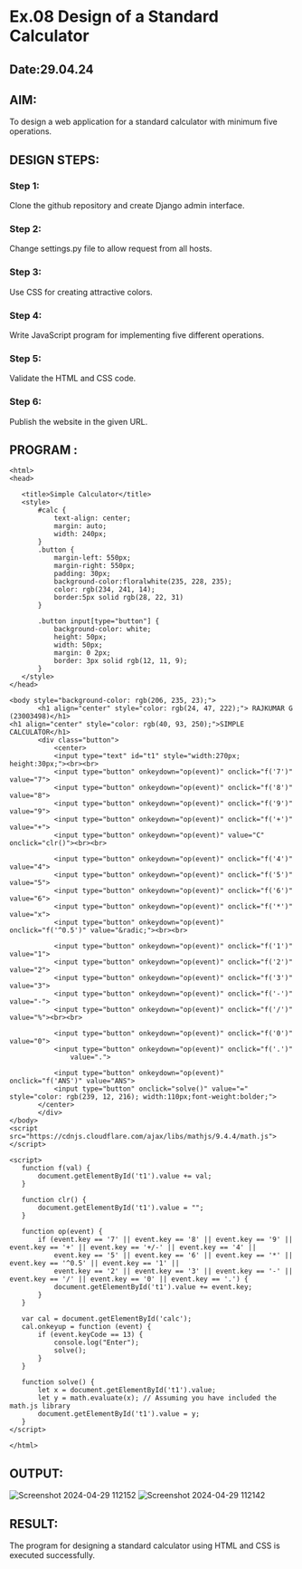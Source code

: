 # Ex.08 Design of a Standard Calculator
## Date:29.04.24

## AIM:
To design a web application for a standard calculator with minimum five operations.

## DESIGN STEPS:

### Step 1:
Clone the github repository and create Django admin interface.

### Step 2:
Change settings.py file to allow request from all hosts.

### Step 3:
Use CSS for creating attractive colors.

### Step 4:
Write JavaScript program for implementing five different operations.

### Step 5:
Validate the HTML and CSS code.

### Step 6:
Publish the website in the given URL.

## PROGRAM :
```
<html>
<head>

   <title>Simple Calculator</title>
   <style>
       #calc {
           text-align: center;
           margin: auto;
           width: 240px;
       }
       .button {
           margin-left: 550px;
           margin-right: 550px;
           padding: 30px;
           background-color:floralwhite(235, 228, 235);
           color: rgb(234, 241, 14);
           border:5px solid rgb(28, 22, 31)
       }

       .button input[type="button"] {
           background-color: white;
           height: 50px;
           width: 50px;
           margin: 0 2px;
           border: 3px solid rgb(12, 11, 9);
       }
   </style>
</head>

<body style="background-color: rgb(206, 235, 23);">
       <h1 align="center" style="color: rgb(24, 47, 222);"> RAJKUMAR G (23003498)</h1>
<h1 align="center" style="color: rgb(40, 93, 250);">SIMPLE CALCULATOR</h1>
       <div class="button">
           <center>
           <input type="text" id="t1" style="width:270px; height:30px;"><br><br>
           <input type="button" onkeydown="op(event)" onclick="f('7')" value="7">
           <input type="button" onkeydown="op(event)" onclick="f('8')" value="8">
           <input type="button" onkeydown="op(event)" onclick="f('9')" value="9">
           <input type="button" onkeydown="op(event)" onclick="f('+')" value="+">
           <input type="button" onkeydown="op(event)" value="C"  onclick="clr()"><br><br>

           <input type="button" onkeydown="op(event)" onclick="f('4')" value="4">
           <input type="button" onkeydown="op(event)" onclick="f('5')" value="5">
           <input type="button" onkeydown="op(event)" onclick="f('6')" value="6">
           <input type="button" onkeydown="op(event)" onclick="f('*')" value="x">
           <input type="button" onkeydown="op(event)" onclick="f('^0.5')" value="&radic;"><br><br>
   
           <input type="button" onkeydown="op(event)" onclick="f('1')" value="1">
           <input type="button" onkeydown="op(event)" onclick="f('2')" value="2">
           <input type="button" onkeydown="op(event)" onclick="f('3')" value="3">
           <input type="button" onkeydown="op(event)" onclick="f('-')" value="-">
           <input type="button" onkeydown="op(event)" onclick="f('/')" value="%"><br><br>
       
           <input type="button" onkeydown="op(event)" onclick="f('0')" value="0">
           <input type="button" onkeydown="op(event)" onclick="f('.')"
               value=".">
           
           <input type="button" onkeydown="op(event)" onclick="f('ANS')" value="ANS">
           <input type="button" onclick="solve()" value="=" style="color: rgb(239, 12, 216); width:110px;font-weight:bolder;">
       </center>
       </div>
</body>
<script src="https://cdnjs.cloudflare.com/ajax/libs/mathjs/9.4.4/math.js"></script>

<script>
   function f(val) {
       document.getElementById('t1').value += val;
   }

   function clr() {
       document.getElementById('t1').value = "";
   }

   function op(event) {
       if (event.key == '7' || event.key == '8' || event.key == '9' || event.key == '+' || event.key == '+/-' || event.key == '4' ||
           event.key == '5' || event.key == '6' || event.key == '*' || event.key == '^0.5' || event.key == '1' ||
           event.key == '2' || event.key == '3' || event.key == '-' || event.key == '/' || event.key == '0' || event.key == '.') {
           document.getElementById('t1').value += event.key;
       }
   }

   var cal = document.getElementById('calc');
   cal.onkeyup = function (event) {
       if (event.keyCode == 13) {
           console.log("Enter");
           solve();
       }
   }

   function solve() {
       let x = document.getElementById('t1').value;
       let y = math.evaluate(x); // Assuming you have included the math.js library
       document.getElementById('t1').value = y;
   }
</script>

</html>
```
## OUTPUT:
![Screenshot 2024-04-29 112152](https://github.com/Rajkumar28072005/Calc/assets/144980101/b250ea4a-3a5d-4970-8837-fd127a262b04)
![Screenshot 2024-04-29 112142](https://github.com/Rajkumar28072005/Calc/assets/144980101/bf4f397b-b1f9-48d8-a5fc-83426a94febd)

## RESULT:
The program for designing a standard calculator using HTML and CSS is executed successfully.
